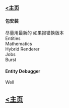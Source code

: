 ### [<主页](https://www.wangdekui.com/)

#### 包安装
尽量用最新的 如果报错换版本  
Entities  
Mathematics  
Hybrid Renderer  
Jobs  
Burst  

#### Entity Debugger
Well  


## [<主页](https://www.wangdekui.com/)